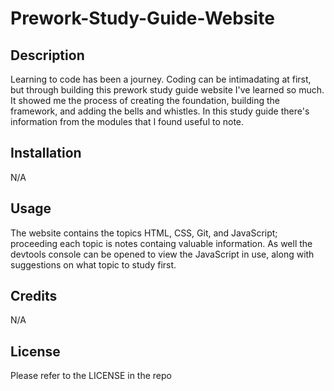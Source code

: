# Prework-Study-Guide-Website

## Description

Learning to code has been a journey. Coding can be intimadating at first, but through building this prework study guide website I've learned so much. It showed me the process of creating the foundation, building the framework, and adding the bells and whistles. In this study guide there's information from the modules that I found useful to note.

## Installation

N/A

## Usage

The website contains the topics HTML, CSS, Git, and JavaScript; proceeding each topic is notes containg valuable information. As well the devtools console can be opened to view the JavaScript in use, along with suggestions on what topic to study first. 

## Credits

N/A

## License

Please refer to the LICENSE in the repo